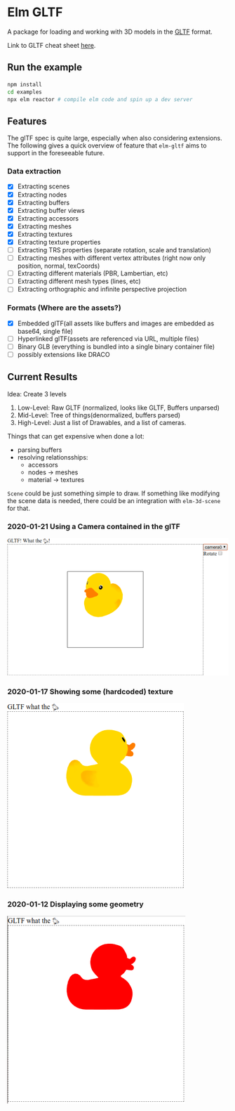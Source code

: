 # Elm GLTF

A package for loading and working with 3D models in the [GLTF](https://github.com/KhronosGroup/glTF/tree/master/specification/2.0) format.

Link to GLTF cheat sheet [here](https://www.khronos.org/files/gltf20-reference-guide.pdf).

## Run the example

```sh
npm install
cd examples
npx elm reactor # compile elm code and spin up a dev server
```

## Features

The glTF spec is quite large, especially when also considering extensions.
The following gives a quick overview of feature that `elm-gltf` aims to
support in the foreseeable future.

### Data extraction
- [x] Extracting scenes
- [x] Extracting nodes
- [x] Extracting buffers
- [x] Extracting buffer views
- [x] Extracting accessors
- [x] Extracting meshes
- [x] Extracting textures
- [x] Extracting texture properties
- [ ] Extracting TRS properties (separate rotation, scale and translation)
- [ ] Extracting meshes with different vertex attributes (right now only position, normal, texCoords)
- [ ] Extracting different materials (PBR, Lambertian, etc)
- [ ] Extracting different mesh types (lines, etc)
- [ ] Extracting orthographic and infinite perspective projection

### Formats (Where are the assets?)
- [x] Embedded glTF(all assets like buffers and images are embedded as base64, single file)
- [ ] Hyperlinked glTF(assets are referenced via URL, multiple files)
- [ ] Binary GLB (everything is bundled into a single binary container file)
- [ ] possibly extensions like DRACO

## Current Results

Idea: Create 3 levels

1. Low-Level: Raw GLTF (normalized, looks like GLTF, Buffers unparsed)
2. Mid-Level: Tree of things(denormalized, buffers parsed)
3. High-Level: Just a list of Drawables, and a list of cameras.

Things that can get expensive when done a lot:
- parsing buffers
- resolving relationsships:
  - accessors
  - nodes -> meshes
  - material -> textures

`Scene` could be just something simple to draw. If something like modifying
the scene data is needed, there could be an integration with `elm-3d-scene` for
that.

### 2020-01-21 Using a Camera contained in the glTF
![Third Result](/result_03.png?raw=true "Third Result")
### 2020-01-17 Showing some (hardcoded) texture
![Second Result](/result_02.png?raw=true "Second Result")
### 2020-01-12 Displaying some geometry
![First Result](/result_01.png?raw=true "First Result")
